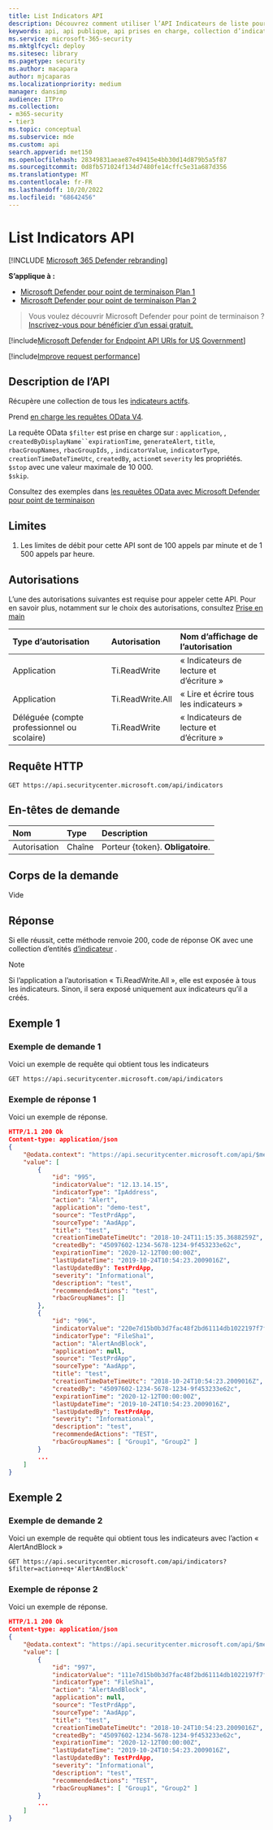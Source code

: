 ```yaml
---
title: List Indicators API
description: Découvrez comment utiliser l’API Indicateurs de liste pour récupérer une collection de tous les indicateurs actifs dans Microsoft Defender pour point de terminaison.
keywords: api, api publique, api prises en charge, collection d’indicateurs
ms.service: microsoft-365-security
ms.mktglfcycl: deploy
ms.sitesec: library
ms.pagetype: security
ms.author: macapara
author: mjcaparas
ms.localizationpriority: medium
manager: dansimp
audience: ITPro
ms.collection:
- m365-security
- tier3
ms.topic: conceptual
ms.subservice: mde
ms.custom: api
search.appverid: met150
ms.openlocfilehash: 28349831aeae87e49415e4bb30d14d879b5a5f87
ms.sourcegitcommit: 0d8fb571024f134d7480fe14cffc5e31a687d356
ms.translationtype: MT
ms.contentlocale: fr-FR
ms.lasthandoff: 10/20/2022
ms.locfileid: "68642456"
---
```

# <a name="list-indicators-api"></a>List Indicators API

[!INCLUDE [Microsoft 365 Defender rebranding](../../includes/microsoft-defender.md)]

**S’applique à :**
- [Microsoft Defender pour point de terminaison Plan 1](https://go.microsoft.com/fwlink/p/?linkid=2154037)
- [Microsoft Defender pour point de terminaison Plan 2](https://go.microsoft.com/fwlink/p/?linkid=2154037)

> Vous voulez découvrir Microsoft Defender pour point de terminaison ? [Inscrivez-vous pour bénéficier d’un essai gratuit.](https://signup.microsoft.com/create-account/signup?products=7f379fee-c4f9-4278-b0a1-e4c8c2fcdf7e&ru=https://aka.ms/MDEp2OpenTrial?ocid=docs-wdatp-exposedapis-abovefoldlink)

[!include[Microsoft Defender for Endpoint API URIs for US Government](../../includes/microsoft-defender-api-usgov.md)]

[!include[Improve request performance](../../includes/improve-request-performance.md)]

## <a name="api-description"></a>Description de l’API

Récupère une collection de tous les [indicateurs actifs](ti-indicator.md).

Prend [en charge les requêtes OData V4](https://www.odata.org/documentation/).

La requête OData `$filter` est prise en charge sur : `application`, , `createdByDisplayName``expirationTime`, `generateAlert`, `title`, `rbacGroupNames`, `rbacGroupIds`, , `indicatorValue`, `indicatorType`, `creationTimeDateTimeUtc`, `createdBy`, `action`et `severity` les propriétés.
<br>```$stop``` avec une valeur maximale de 10 000. 
<br>```$skip```.

Consultez des exemples dans [les requêtes OData avec Microsoft Defender pour point de terminaison](exposed-apis-odata-samples.md)

## <a name="limitations"></a>Limites

1. Les limites de débit pour cette API sont de 100 appels par minute et de 1 500 appels par heure. 

## <a name="permissions"></a>Autorisations

L’une des autorisations suivantes est requise pour appeler cette API. Pour en savoir plus, notamment sur le choix des autorisations, consultez [Prise en main](apis-intro.md)

Type d’autorisation|Autorisation|Nom d’affichage de l’autorisation
:---|:---|:---
Application|Ti.ReadWrite|« Indicateurs de lecture et d’écriture »
Application|Ti.ReadWrite.All|« Lire et écrire tous les indicateurs »
Déléguée (compte professionnel ou scolaire)|Ti.ReadWrite|« Indicateurs de lecture et d’écriture »

## <a name="http-request"></a>Requête HTTP

```http
GET https://api.securitycenter.microsoft.com/api/indicators
```

## <a name="request-headers"></a>En-têtes de demande

Nom|Type|Description
:---|:---|:---
Autorisation|Chaîne|Porteur {token}. **Obligatoire**.

## <a name="request-body"></a>Corps de la demande

Vide

## <a name="response"></a>Réponse

Si elle réussit, cette méthode renvoie 200, code de réponse OK avec une collection d’entités [d’indicateur](ti-indicator.md) .

> [!NOTE]
> Si l’application a l’autorisation « Ti.ReadWrite.All », elle est exposée à tous les indicateurs. Sinon, il sera exposé uniquement aux indicateurs qu’il a créés.

## <a name="example-1"></a>Exemple 1

### <a name="example-1-request"></a>Exemple de demande 1

Voici un exemple de requête qui obtient tous les indicateurs

```http
GET https://api.securitycenter.microsoft.com/api/indicators
```

### <a name="example-1-response"></a>Exemple de réponse 1

Voici un exemple de réponse.

```json
HTTP/1.1 200 Ok
Content-type: application/json
{
    "@odata.context": "https://api.securitycenter.microsoft.com/api/$metadata#Indicators",
    "value": [
        {
            "id": "995",
            "indicatorValue": "12.13.14.15",
            "indicatorType": "IpAddress",
            "action": "Alert",
            "application": "demo-test",
            "source": "TestPrdApp",
            "sourceType": "AadApp",
            "title": "test",
            "creationTimeDateTimeUtc": "2018-10-24T11:15:35.3688259Z",
            "createdBy": "45097602-1234-5678-1234-9f453233e62c",
            "expirationTime": "2020-12-12T00:00:00Z",
            "lastUpdateTime": "2019-10-24T10:54:23.2009016Z",
            "lastUpdatedBy": TestPrdApp,
            "severity": "Informational",
            "description": "test",
            "recommendedActions": "test",
            "rbacGroupNames": []
        },
        {
            "id": "996",
            "indicatorValue": "220e7d15b0b3d7fac48f2bd61114db1022197f7f",
            "indicatorType": "FileSha1",
            "action": "AlertAndBlock",
            "application": null,
            "source": "TestPrdApp",
            "sourceType": "AadApp",
            "title": "test",
            "creationTimeDateTimeUtc": "2018-10-24T10:54:23.2009016Z",
            "createdBy": "45097602-1234-5678-1234-9f453233e62c",
            "expirationTime": "2020-12-12T00:00:00Z",
            "lastUpdateTime": "2019-10-24T10:54:23.2009016Z",
            "lastUpdatedBy": TestPrdApp,
            "severity": "Informational",
            "description": "test",
            "recommendedActions": "TEST",
            "rbacGroupNames": [ "Group1", "Group2" ]
        }
        ...
    ]
}
```

## <a name="example-2"></a>Exemple 2

### <a name="example-2-request"></a>Exemple de demande 2

Voici un exemple de requête qui obtient tous les indicateurs avec l’action « AlertAndBlock » 

```http
GET https://api.securitycenter.microsoft.com/api/indicators?$filter=action+eq+'AlertAndBlock'
```

### <a name="example-2-response"></a>Exemple de réponse 2

Voici un exemple de réponse.

```json
HTTP/1.1 200 Ok
Content-type: application/json
{
    "@odata.context": "https://api.securitycenter.microsoft.com/api/$metadata#Indicators",
    "value": [
        {
            "id": "997",
            "indicatorValue": "111e7d15b0b3d7fac48f2bd61114db1022197f7f",
            "indicatorType": "FileSha1",
            "action": "AlertAndBlock",
            "application": null,
            "source": "TestPrdApp",
            "sourceType": "AadApp",
            "title": "test",
            "creationTimeDateTimeUtc": "2018-10-24T10:54:23.2009016Z",
            "createdBy": "45097602-1234-5678-1234-9f453233e62c",
            "expirationTime": "2020-12-12T00:00:00Z",
            "lastUpdateTime": "2019-10-24T10:54:23.2009016Z",
            "lastUpdatedBy": TestPrdApp,
            "severity": "Informational",
            "description": "test",
            "recommendedActions": "TEST",
            "rbacGroupNames": [ "Group1", "Group2" ]
        }
        ...
    ]
}
```
